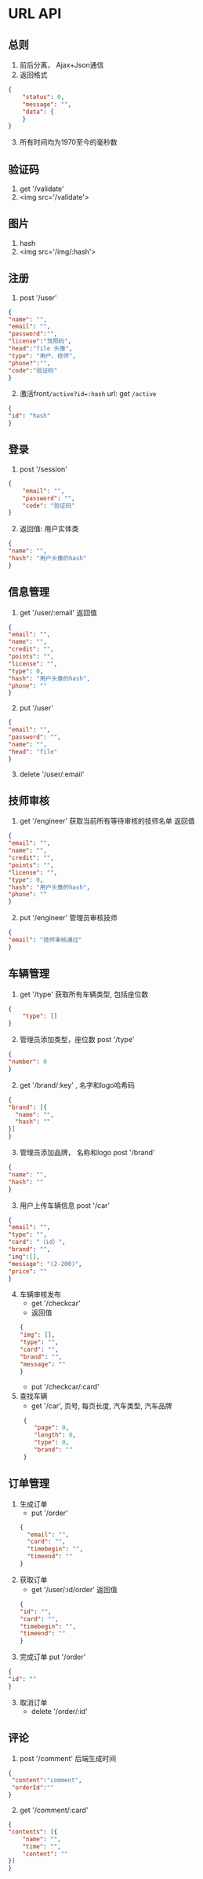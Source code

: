 # URL API
## 总则
1. 前后分离， Ajax+Json通信
2. 返回格式
```json
{
    "status": 0,
    "message": "",
    "data": {
    }
}
```
3. 所有时间均为1970至今的毫秒数

## 验证码
1. get '/validate'
2. \<img src='/validate'>

## 图片
1. hash 
2. \<img src='/img/:hash'>

## 注册
1. post '/user'
```json
{
"name": "",
"email": "",
"password":"",
"license":"驾照码",
"head":"file 头像",
"type": "用户、技师",
"phone?":"",
"code":"验证码"
}
```
2. 激活front`/active?id=:hash`
url: get `/active`
```json
{
"id": "hash"
}
```
## 登录
1. post '/session'
```json
{
    "email": "", 
    "password": "",
    "code": "验证码"
}
```
2. 返回值: 用户实体类
```json
{
"name": "",
"hash": "用户头像的hash"
}
```

## 信息管理
1. get '/user/:email'
返回值
```json
{
"email": "",
"name": "",
"credit": "",
"points": "",
"license": "",
"type": 0,
"hash": "用户头像的hash",
"phone": ""
}
```
2. put '/user'
```json
{
"email": "",
"password": "",
"name": "",
"head": "file"
}
```
3. delete '/user/:email'

## 技师审核
1. get '/engineer' 获取当前所有等待审核的技师名单
返回值
```json
{
"email": "",
"name": "",
"credit": "",
"points": "",
"license": "",
"type": 0,
"hash": "用户头像的hash",
"phone": ""
}
```
2. put '/engineer' 管理员审核技师
```json
{
"email": "技师审核通过"
}
```

## 车辆管理
1. get '/type' 获取所有车辆类型, 包括座位数
```json
{
    "type": []
}
```
2. 管理员添加类型，座位数
post '/type'
```json
{
"number": 0
}
```
2. get '/brand/:key' , 名字和logo哈希码
```json
{
"brand": [{
  "name": "",
  "hash": ""
}]
}
```
3. 管理员添加品牌， 名称和logo
post  '/brand'
```json
{
"name": "",
"hash": ""
}
```
3. 用户上传车辆信息
post '/car'
```json
{
"email": "",
"type": "",
"card": "（id）",
"brand": "",
"img":[],
"message": "(2-200)",
"price": ""
}
```
4. 车辆审核发布
    - get '/checkcar'
    - 返回值
    ```json
    {
    "img": [],
    "type": "", 
    "card": "",
    "brand": "",
    "message": ""
    }
    ```
    - put '/checkcar/:card' 
5. 查找车辆
   - get '/car', 页号, 每页长度, 汽车类型, 汽车品牌
   ```json
    {
       "page": 0,
       "length": 0,
       "type": 0,
       "brand": ""
    }
    ```
   
## 订单管理
1. 生成订单
    - put '/order'
    ```json
    {
      "email": "",
      "card": "",
      "timebegin": "",
      "timeend": ""
    }
    ```
2. 获取订单
    - get '/user/:id/order'
    返回值
    ```json
    {
    "id": "",
    "card": "",
    "timebegin": "",
    "timeend": ""
    }
    ```
3. 完成订单
put '/order'
```json
{
"id": ""
}
```
3. 取消订单
    - delete '/order/:id'

## 评论
1. post '/comment' 后端生成时间
```json
{
 "content":"comment",
 "orderId":""
}
```
2. get '/comment/:card'
```json
{
"contents": [{
    "name": "",
    "time": "",
    "content": ""
}]
}
```
